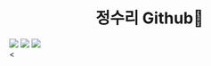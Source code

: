 <h1 align="center">정수리 Github🔮</h1>

<!--
**JeongSu0880/JeongSu0880** is a ✨ _special_ ✨ repository because its `README.md` (this file) appears on your GitHub profile.

Here are some ideas to get you started:

- 🔭 I’m currently working on ...
- 🌱 I’m currently learning ...
- 👯 I’m looking to collaborate on ...
- 🤔 I’m looking for help with ...
- 💬 Ask me about ...
- 📫 How to reach me: ...
- 😄 Pronouns: ...
- ⚡ Fun fact: ...
-->

<a href="https://42seoul.kr/seoul42/main/view" target="_blank"><img src="https://img.shields.io/badge/42Seoul-000000?style=flat-square&logo=42&logoColor=white"/></a>
<a href="https://suleee.tistory.com/" target="_blank"><img src="https://img.shields.io/badge/수리공작소-FC4C02?style=flat-square&logo=Tistory&logoColor=white"/></a>
<a target="_blank"><img src="https://img.shields.io/badge/latsyrc900@gmail.com-EA4335?style=flat-square&logo=Gmail&logoColor=white"/></a>
</br>
<
